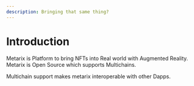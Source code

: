 ```yaml
---
description: Bringing that same thing?
---
```


# Introduction

Metarix is Platform to bring NFTs into Real world with Augmented Reality. Metarix is Open Source which supports Multichains.&#x20;

Multichain support makes metarix interoperable with other Dapps.
